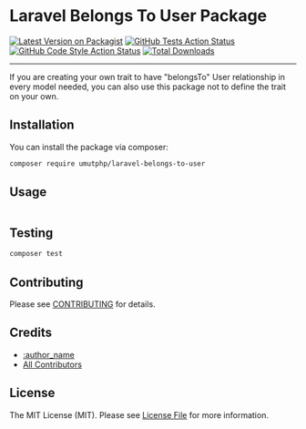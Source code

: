 # Laravel Belongs To User Package

[![Latest Version on Packagist](https://img.shields.io/packagist/v/umutphp/laravel-belongs-to-user.svg?style=flat-square)](https://packagist.org/packages/umutphp/laravel-belongs-to-user)
[![GitHub Tests Action Status](https://img.shields.io/github/workflow/status/umutphp/laravel-belongs-to-user/run-tests?label=tests)](https://github.com/umutphp/laravel-belongs-to-user/actions?query=workflow%3Arun-tests+branch%3Amaster)
[![GitHub Code Style Action Status](https://img.shields.io/github/workflow/status/umutphp/laravel-belongs-to-user/Check%20&%20fix%20styling?label=code%20style)](https://github.com/umutphp/laravel-belongs-to-user/actions?query=workflow%3A"Check+%26+fix+styling"+branch%3Amaster)
[![Total Downloads](https://img.shields.io/packagist/dt/umutphp/laravel-belongs-to-user.svg?style=flat-square)](https://packagist.org/packages/umutphp/laravel-belongs-to-user)

---

If you are creating your own trait to have "belongsTo" User relationship in every model needed, you can also use this package not to define the trait on your own. 

## Installation

You can install the package via composer:

```bash
composer require umutphp/laravel-belongs-to-user
```

## Usage

```php

```

## Testing

```bash
composer test
```

## Contributing

Please see [CONTRIBUTING](.github/CONTRIBUTING.md) for details.

## Credits

- [:author_name](https://github.com/:author_username)
- [All Contributors](../../contributors)

## License

The MIT License (MIT). Please see [License File](LICENSE.md) for more information.
